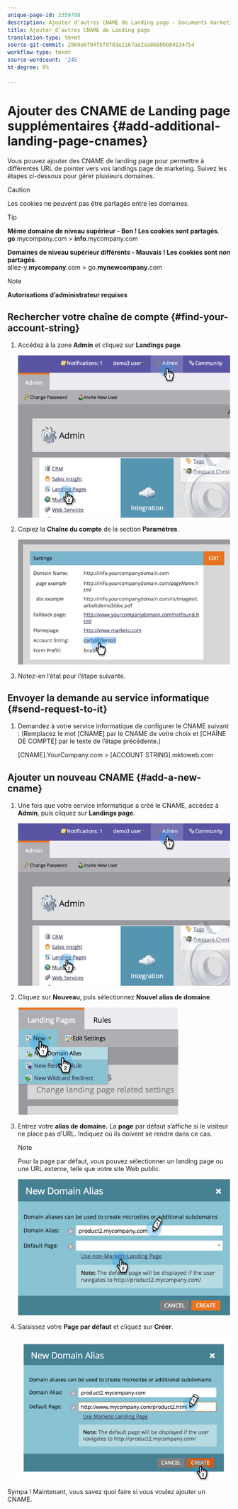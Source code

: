 ```yaml
---
unique-page-id: 2359798
description: Ajouter d’autres CNAME de Landing page - Documents marketing - Documentation sur les produits
title: Ajouter d’autres CNAME de Landing page
translation-type: tm+mt
source-git-commit: 2969e6f94f5fd781e2167ae2aa8680bb8d134754
workflow-type: tm+mt
source-wordcount: '245'
ht-degree: 0%

---
```



# Ajouter des CNAME de Landing page supplémentaires {#add-additional-landing-page-cnames}

Vous pouvez ajouter des CNAME de landing page pour permettre à différentes URL de pointer vers vos landings page de marketing. Suivez les étapes ci-dessous pour gérer plusieurs domaines.

>[!CAUTION]
>
>Les cookies ne peuvent pas être partagés entre les domaines.

>[!TIP]
>
>**Même domaine de niveau supérieur - Bon ! Les cookies sont partagés**.<br/> **go**.mycompany.com >  **info**.mycompany.com
>
>**Domaines de niveau supérieur différents - Mauvais ! Les cookies sont _non_ partagés**.<br/> allez-y.**mycompany**.com > go.**mynewcompany**.com

>[!NOTE]
>
>**Autorisations d’administrateur requises**

## Rechercher votre chaîne de compte {#find-your-account-string}

1. Accédez à la zone **Admin** et cliquez sur **Landings page**.

   ![](assets/image2014-9-16-15-3a19-3a54.png)

1. Copiez la **Chaîne du compte** de la section **Paramètres**.

   ![](assets/image2014-9-16-15-3a20-3a2.png)

1. Notez-en l’état pour l’étape suivante.

## Envoyer la demande au service informatique {#send-request-to-it}

1. Demandez à votre service informatique de configurer le CNAME suivant : (Remplacez le mot [CNAME] par le CNAME de votre choix et [CHAÎNE DE COMPTE] par le texte de l’étape précédente.)

   [CNAME].YourCompany.com >  [ACCOUNT STRING].mktoweb.com

## Ajouter un nouveau CNAME {#add-a-new-cname}

1. Une fois que votre service informatique a créé le CNAME, accédez à **Admin**, puis cliquez sur **Landings page**.

   ![](assets/image2014-9-16-15-3a20-3a20.png)

1. Cliquez sur **Nouveau**, puis sélectionnez **Nouvel alias de domaine**.

   ![](assets/image2014-9-16-15-3a20-3a28.png)

1. Entrez votre **alias de domaine.** La  **page** par défaut s’affiche si le visiteur ne place pas d’URL. Indiquez où ils doivent se rendre dans ce cas.

   >[!NOTE]
   >
   >Pour la page par défaut, vous pouvez sélectionner un landing page ou une URL externe, telle que votre site Web public.

   ![](assets/image2014-9-16-15-3a20-3a36.png)

1. Saisissez votre **Page par défaut** et cliquez sur **Créer**.

   ![](assets/image2014-9-16-15-3a20-3a43.png)

Sympa ! Maintenant, vous savez quoi faire si vous voulez ajouter un CNAME.
